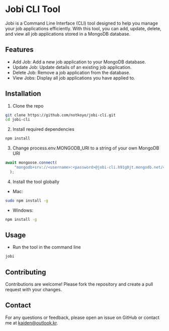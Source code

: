# Jobi CLI Tool

Jobi is a Command Line Interface (CLI) tool designed to help you manage your job applications efficiently. 
With this tool, you can add, update, delete, and view all job applications stored in a MongoDB database.

## Features
- Add Job: Add a new job application to your MongoDB database.
- Update Job: Update details of an existing job application.
- Delete Job: Remove a job application from the database.
- View Jobs: Display all job applications you have applied to.

## Installation

1. Clone the repo
```bash
git clone https://github.com/notkoyo/jobi-cli.git
cd jobi-cli
```
2. Install required dependencies
```bash
npm install
```
3. Change process.env.MONGODB_URI to a string of your own MongoDB URI
```js
await mongoose.connect(
    "mongodb+srv://<username>:<password>@jobi-cli.h91g0jt.mongodb.net/<dbName>?retryWrites=true&w=majority&appName=<clusterName>"
  );
```
4. Install the tool globally
- Mac:
```bash
sudo npm install -g
```
- Windows:
```bash
npm install -g
```
## Usage
- Run the tool in the command line
```bash
jobi
```

## Contributing
Contributions are welcome! Please fork the repository and create a pull request with your changes.

## Contact
For any questions or feedback, please open an issue on GitHub or contact me at kaiden@outlook.kr.
